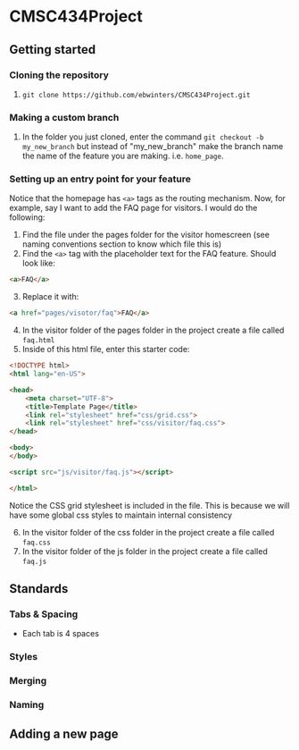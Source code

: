 # CMSC434Project

## Getting started
### Cloning the repository
1. `git clone https://github.com/ebwinters/CMSC434Project.git`
### Making a custom branch
1. In the folder you just cloned, enter the command `git checkout -b my_new_branch` but instead of "my_new_branch" make the branch name the name of the feature you are making. i.e. `home_page`. 
### Setting up an entry point for your feature
Notice that the homepage has `<a>` tags as the routing mechanism. 
Now, for example, say I want to add the FAQ page for visitors. I would do the following:
1. Find the file under the pages folder for the visitor homescreen (see naming conventions section to know which file this is)
2. Find the `<a>` tag with the placeholder text for the FAQ feature. Should look like:
```html
<a>FAQ</a>
```
3. Replace it with:
```html
<a href="pages/visotor/faq">FAQ</a>
```
4. In the visitor folder of the pages folder in the project create a file called `faq.html`
5. Inside of this html file, enter this starter code:
```html
<!DOCTYPE html>
<html lang="en-US">

<head>
    <meta charset="UTF-8">
    <title>Template Page</title>
    <link rel="stylesheet" href="css/grid.css">
    <link rel="stylesheet" href="css/visitor/faq.css">
</head>

<body>
</body>

<script src="js/visitor/faq.js"></script>

</html>
```
Notice the CSS grid stylesheet is included in the file. This is because we will have some global css styles to maintain internal consistency

6. In the visitor folder of the css folder in the project create a file called `faq.css`
7. In the visitor folder of the js folder in the project create a file called `faq.js`
## Standards
### Tabs & Spacing
- Each tab is 4 spaces
### Styles
### Merging
### Naming

## Adding a new page

